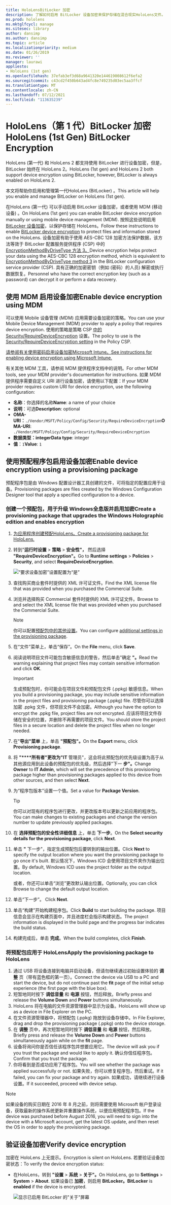 ```yaml
---
title: HoloLensBitLocker 加密
description: 了解如何启用 BitLocker 设备加密来保护存储在混合现实HoloLens文件。
ms.prod: hololens
ms.mktglfcycl: manage
ms.sitesec: library
author: dansimp
ms.author: dansimp
ms.topic: article
ms.localizationpriority: medium
ms.date: 01/26/2019
ms.reviewer: ''
manager: laurawi
appliesto:
- HoloLens (1st gen)
ms.openlocfilehash: 37efab3ef3d68a9641320e144619008612f6efa2
ms.sourcegitcommit: c43cd2f450b643ad4fc8e749235d03ec5aa3ffcf
ms.translationtype: MT
ms.contentlocale: zh-CN
ms.lasthandoff: 07/12/2021
ms.locfileid: "113635239"
---
```

# <a name="hololens-1st-gen-bitlocker-encryption"></a><span data-ttu-id="5c44c-103">HoloLens（第 1 代）BitLocker 加密</span><span class="sxs-lookup"><span data-stu-id="5c44c-103">HoloLens (1st Gen) BitLocker Encryption</span></span>

<span data-ttu-id="5c44c-104">HoloLens (第一代) 和 HoloLens 2 都支持使用 BitLocker 进行设备加密，但是，BitLocker 始终在 HoloLens 2。</span><span class="sxs-lookup"><span data-stu-id="5c44c-104">HoloLens (1st gen) and HoloLens 2 both support device encryption using BitLocker, however, BitLocker is always enabled on HoloLens 2.</span></span>

<span data-ttu-id="5c44c-105">本文将帮助你启用和管理第一代HoloLens (BitLocker) 。</span><span class="sxs-lookup"><span data-stu-id="5c44c-105">This article will help you enable and manage BitLocker on HoloLens (1st gen).</span></span>

<span data-ttu-id="5c44c-106">在HoloLens (第一代) 可以手动启用 BitLocker 设备加密，或者使用 MDM (移动设备) 。</span><span class="sxs-lookup"><span data-stu-id="5c44c-106">On HoloLens (1st gen) you can enable BitLocker device encryption manually or using mobile device management (MDM).</span></span> <span data-ttu-id="5c44c-107">按照这些说明启用[BitLocker 设备加密](/windows/security/information-protection/bitlocker/bitlocker-device-encryption-overview-windows-10#bitlocker-device-encryption)，以保护存储在 HoloLens。</span><span class="sxs-lookup"><span data-stu-id="5c44c-107">Follow these instructions to enable [BitLocker device encryption](/windows/security/information-protection/bitlocker/bitlocker-device-encryption-overview-windows-10#bitlocker-device-encryption) to protect files and information stored on the HoloLens.</span></span> <span data-ttu-id="5c44c-108">设备加密有助于使用 AES-CBC 128 加密方法保护数据，该方法等效于 BitLocker 配置服务提供程序 (CSP) 中的[EncryptionMethodByDriveType 方法 3。](/windows/client-management/mdm/bitlocker-csp#encryptionmethodbydrivetype)</span><span class="sxs-lookup"><span data-stu-id="5c44c-108">Device encryption helps protect your data using the AES-CBC 128 encryption method, which is equivalent to [EncryptionMethodByDriveType method 3](/windows/client-management/mdm/bitlocker-csp#encryptionmethodbydrivetype) in the BitLocker configuration service provider (CSP).</span></span> <span data-ttu-id="5c44c-109">具有正确的加密密钥（例如 (密码）的人员) 解密或执行数据恢复。</span><span class="sxs-lookup"><span data-stu-id="5c44c-109">Personnel who have the correct encryption key (such as a password) can decrypt it or perform a data recovery.</span></span>

## <a name="enable-device-encryption-using-mdm"></a><span data-ttu-id="5c44c-110">使用 MDM 启用设备加密</span><span class="sxs-lookup"><span data-stu-id="5c44c-110">Enable device encryption using MDM</span></span>

<span data-ttu-id="5c44c-111">可以使用 Mobile 设备管理 (MDM) 应用需要设备加密的策略。</span><span class="sxs-lookup"><span data-stu-id="5c44c-111">You can use your Mobile Device Management (MDM) provider to apply a policy that requires device encryption.</span></span> <span data-ttu-id="5c44c-112">使用的策略是策略 CSP [中的 Security/RequireDeviceEncryption](/windows/client-management/mdm/policy-csp-security#security-requiredeviceencryption) 设置。</span><span class="sxs-lookup"><span data-stu-id="5c44c-112">The policy to use is the [Security/RequireDeviceEncryption setting](/windows/client-management/mdm/policy-csp-security#security-requiredeviceencryption) in the Policy CSP.</span></span>

[<span data-ttu-id="5c44c-113">请参阅有关使用密码启用设备加密Microsoft Intune。</span><span class="sxs-lookup"><span data-stu-id="5c44c-113">See instructions for enabling device encryption using Microsoft Intune.</span></span>](/intune/compliance-policy-create-windows#windows-holographic-for-business)

<span data-ttu-id="5c44c-114">有关其他 MDM 工具，请参阅 MDM 提供程序文档中的说明。</span><span class="sxs-lookup"><span data-stu-id="5c44c-114">For other MDM tools, see your MDM provider's documentation for instructions.</span></span> <span data-ttu-id="5c44c-115">如果 MDM 提供程序需要自定义 URI 进行设备加密，请使用以下配置：</span><span class="sxs-lookup"><span data-stu-id="5c44c-115">If your MDM provider requires custom URI for device encryption, use the following configuration:</span></span>

- <span data-ttu-id="5c44c-116">**名称**：你选择的名称</span><span class="sxs-lookup"><span data-stu-id="5c44c-116">**Name**: a name of your choice</span></span>
- <span data-ttu-id="5c44c-117">**说明**：可选</span><span class="sxs-lookup"><span data-stu-id="5c44c-117">**Description**: optional</span></span>
- <span data-ttu-id="5c44c-118">**OMA-URI：**`./Vendor/MSFT/Policy/Config/Security/RequireDeviceEncryption`</span><span class="sxs-lookup"><span data-stu-id="5c44c-118">**OMA-URI**: `./Vendor/MSFT/Policy/Config/Security/RequireDeviceEncryption`</span></span>
- <span data-ttu-id="5c44c-119">**数据类型：integer**</span><span class="sxs-lookup"><span data-stu-id="5c44c-119">**Data type**: integer</span></span>
- <span data-ttu-id="5c44c-120">**值**：`1`</span><span class="sxs-lookup"><span data-stu-id="5c44c-120">**Value**: `1`</span></span>

## <a name="enable-device-encryption-using-a-provisioning-package"></a><span data-ttu-id="5c44c-121">使用预配程序包启用设备加密</span><span class="sxs-lookup"><span data-stu-id="5c44c-121">Enable device encryption using a provisioning package</span></span>

<span data-ttu-id="5c44c-122">预配程序包是由 Windows 配置设计器工具创建的文件，可将指定的配置应用于设备。</span><span class="sxs-lookup"><span data-stu-id="5c44c-122">Provisioning packages are files created by the Windows Configuration Designer tool that apply a specified configuration to a device.</span></span> 

### <a name="create-a-provisioning-package-that-upgrades-the-windows-holographic-edition-and-enables-encryption"></a><span data-ttu-id="5c44c-123">创建一个预配包，用于升级 Windows全息版并启用加密</span><span class="sxs-lookup"><span data-stu-id="5c44c-123">Create a provisioning package that upgrades the Windows Holographic edition and enables encryption</span></span>

1. [<span data-ttu-id="5c44c-124">为应用程序创建预配HoloLens。</span><span class="sxs-lookup"><span data-stu-id="5c44c-124">Create a provisioning package for HoloLens.</span></span>](hololens-provisioning.md)
1. <span data-ttu-id="5c44c-125">转到"**运行时设置**  >  **策略**  >  **安全性"，** 然后选择 **"RequireDeviceEncryption"。**</span><span class="sxs-lookup"><span data-stu-id="5c44c-125">Go to **Runtime settings** > **Policies** > **Security**, and select **RequireDeviceEncryption**.</span></span>

    ![“要求设备加密”设置配置为“是”](images/device-encryption.png)

1. <span data-ttu-id="5c44c-127">查找购买商业套件时提供的 XML 许可证文件。</span><span class="sxs-lookup"><span data-stu-id="5c44c-127">Find the XML license file that was provided when you purchased the Commercial Suite.</span></span>

1. <span data-ttu-id="5c44c-128">浏览并选择购买 Commercial 套件时提供的 XML 许可证文件。</span><span class="sxs-lookup"><span data-stu-id="5c44c-128">Browse to and select the XML license file that was provided when you purchased the Commercial Suite.</span></span>
    > [!NOTE]
    > <span data-ttu-id="5c44c-129">你可以配置[预配包中的其他设置](hololens-provisioning.md)。</span><span class="sxs-lookup"><span data-stu-id="5c44c-129">You can configure [additional settings in the provisioning package](hololens-provisioning.md).</span></span>

1. <span data-ttu-id="5c44c-130">在“文件”菜单上，单击“保存”。</span><span class="sxs-lookup"><span data-stu-id="5c44c-130">On the **File** menu, click **Save**.</span></span> 

1. <span data-ttu-id="5c44c-131">阅读说明项目文件可能包含敏感信息的警告，然后单击"确定 **"。**</span><span class="sxs-lookup"><span data-stu-id="5c44c-131">Read the warning explaining that project files may contain sensitive information and click **OK**.</span></span>

    > [!IMPORTANT]
    > <span data-ttu-id="5c44c-132">生成预配包时，你可能会在项目文件和预配包文件 (.ppkg) 敏感信息。</span><span class="sxs-lookup"><span data-stu-id="5c44c-132">When you build a provisioning package, you may include sensitive information in the project files and provisioning package (.ppkg) file.</span></span> <span data-ttu-id="5c44c-133">尽管你可以选择加密 .ppkg 文件，但项目文件不会加密。</span><span class="sxs-lookup"><span data-stu-id="5c44c-133">Although you have the option to encrypt the .ppkg file, project files are not encrypted.</span></span> <span data-ttu-id="5c44c-134">应该将项目文件存储在安全的位置，并删除不再需要的项目文件。</span><span class="sxs-lookup"><span data-stu-id="5c44c-134">You should store the project files in a secure location and delete the project files when no longer needed.</span></span>

1. <span data-ttu-id="5c44c-135">在"**导出"菜单** 上，单击 **"预配包"。**</span><span class="sxs-lookup"><span data-stu-id="5c44c-135">On the **Export** menu, click **Provisioning package**.</span></span>
1. <span data-ttu-id="5c44c-136">将 **"\*\*\*\*所有者"更改为"IT** 管理员"，这会将此预配包的优先级设置为高于从其他源应用到此设备的预配包的优先级，然后选择"下一 **步"。**</span><span class="sxs-lookup"><span data-stu-id="5c44c-136">Change **Owner** to **IT Admin**, which will set the precedence of this provisioning package higher than provisioning packages applied to this device from other sources, and then select **Next**.</span></span>
1. <span data-ttu-id="5c44c-137">为“程序包版本”设置一个值。</span><span class="sxs-lookup"><span data-stu-id="5c44c-137">Set a value for **Package Version**.</span></span>

    > [!TIP]
    > <span data-ttu-id="5c44c-138">你可以对现有的程序包进行更改，并更改版本号以更新之前应用的程序包。</span><span class="sxs-lookup"><span data-stu-id="5c44c-138">You can make changes to existing packages and change the version number to update previously applied packages.</span></span>

1. <span data-ttu-id="5c44c-139">在 **选择预配包的安全性详细信息** 上，单击 **下一步**。</span><span class="sxs-lookup"><span data-stu-id="5c44c-139">On the **Select security details for the provisioning package**, click **Next**.</span></span>
1. <span data-ttu-id="5c44c-140">单击 **"** 下一步"，指定生成预配包后要转到的输出位置。</span><span class="sxs-lookup"><span data-stu-id="5c44c-140">Click **Next** to specify the output location where you want the provisioning package to go once it's built.</span></span> <span data-ttu-id="5c44c-141">默认情况下，Windows ICD 会使用项目文件夹作为输出位置。</span><span class="sxs-lookup"><span data-stu-id="5c44c-141">By default, Windows ICD uses the project folder as the output location.</span></span>

    <span data-ttu-id="5c44c-142">或者，你还可以单击“浏览”更改默认输出位置。</span><span class="sxs-lookup"><span data-stu-id="5c44c-142">Optionally, you can click Browse to change the default output location.</span></span>

1. <span data-ttu-id="5c44c-143">单击“下一步”。 </span><span class="sxs-lookup"><span data-stu-id="5c44c-143">Click **Next**.</span></span>
1. <span data-ttu-id="5c44c-144">单击“构建”开始构建程序包。</span><span class="sxs-lookup"><span data-stu-id="5c44c-144">Click **Build** to start building the package.</span></span> <span data-ttu-id="5c44c-145">项目信息会显示在构建页面中，并且进度栏会指示构建状态。</span><span class="sxs-lookup"><span data-stu-id="5c44c-145">The project information is displayed in the build page and the progress bar indicates the build status.</span></span>
1. <span data-ttu-id="5c44c-146">构建完成后，单击 **完成**。</span><span class="sxs-lookup"><span data-stu-id="5c44c-146">When the build completes, click **Finish**.</span></span>

### <a name="apply-the-provisioning-package-to-hololens"></a><span data-ttu-id="5c44c-147">将预配包应用于 HoloLens</span><span class="sxs-lookup"><span data-stu-id="5c44c-147">Apply the provisioning package to HoloLens</span></span>

1. <span data-ttu-id="5c44c-148">通过 USB 将设备连接到电脑并启动设备，但请勿继续通过初始设置体验的 **调整** 页（带有蓝色框的第一页）。</span><span class="sxs-lookup"><span data-stu-id="5c44c-148">Connect the device via USB to a PC and start the device, but do not continue past the **fit** page of the initial setup experience (the first page with the blue box).</span></span>
1. <span data-ttu-id="5c44c-149">短暂地同时按下 **调低音量** 和 **电源** 按钮，然后释放。</span><span class="sxs-lookup"><span data-stu-id="5c44c-149">Briefly press and release the **Volume Down** and **Power** buttons simultaneously.</span></span>
1. <span data-ttu-id="5c44c-150">HoloLens 将在电脑的文件资源管理器中显示为设备。</span><span class="sxs-lookup"><span data-stu-id="5c44c-150">HoloLens will show up as a device in File Explorer on the PC.</span></span>
1. <span data-ttu-id="5c44c-151">在文件资源管理器中，将预配包 (.ppkg) 拖放到设备存储中。</span><span class="sxs-lookup"><span data-stu-id="5c44c-151">In File Explorer, drag and drop the provisioning package (.ppkg) onto the device storage.</span></span>
1. <span data-ttu-id="5c44c-152">在 **调整** 页中，再次短暂地同时按下 **调低音量** 和 **电源** 按钮，然后释放。</span><span class="sxs-lookup"><span data-stu-id="5c44c-152">Briefly press and release the **Volume Down** and **Power** buttons simultaneously again while on the **fit** page.</span></span>
1. <span data-ttu-id="5c44c-153">设备将询问你是否信任该程序包并想要应用它。</span><span class="sxs-lookup"><span data-stu-id="5c44c-153">The device will ask you if you trust the package and would like to apply it.</span></span> <span data-ttu-id="5c44c-154">确认你信任程序包。</span><span class="sxs-lookup"><span data-stu-id="5c44c-154">Confirm that you trust the package.</span></span>
1. <span data-ttu-id="5c44c-155">你将看到是否成功应用了程序包。</span><span class="sxs-lookup"><span data-stu-id="5c44c-155">You will see whether the package was applied successfully or not.</span></span> <span data-ttu-id="5c44c-156">如果失败，你可以修复程序包，然后重试。</span><span class="sxs-lookup"><span data-stu-id="5c44c-156">If it failed, you can fix your package and try again.</span></span> <span data-ttu-id="5c44c-157">如果成功，请继续进行设备设置。</span><span class="sxs-lookup"><span data-stu-id="5c44c-157">If it succeeded, proceed with device setup.</span></span>

> [!NOTE]
> <span data-ttu-id="5c44c-158">如果设备的购买日期在 2016 年 8 月之前，则将需要使用 Microsoft 帐户登录设备，获取最新的操作系统更新并重置操作系统，以便应用预配程序包。</span><span class="sxs-lookup"><span data-stu-id="5c44c-158">If the device was purchased before August 2016, you will need to sign into the device with a Microsoft account, get the latest OS update, and then reset the OS in order to apply the provisioning package.</span></span>

## <a name="verify-device-encryption"></a><span data-ttu-id="5c44c-159">验证设备加密</span><span class="sxs-lookup"><span data-stu-id="5c44c-159">Verify device encryption</span></span>

<span data-ttu-id="5c44c-160">加密在 HoloLens 上无提示。</span><span class="sxs-lookup"><span data-stu-id="5c44c-160">Encryption is silent on HoloLens.</span></span> <span data-ttu-id="5c44c-161">若要验证设备加密状态：</span><span class="sxs-lookup"><span data-stu-id="5c44c-161">To verify the device encryption status:</span></span>

- <span data-ttu-id="5c44c-162">在HoloLens，转到 **"设置**  >  **系统**  >  **关于"。**</span><span class="sxs-lookup"><span data-stu-id="5c44c-162">On HoloLens, go to **Settings** > **System** > **About**.</span></span> <span data-ttu-id="5c44c-163">如果设备已 **加密**，则启用 **BitLocker。**</span><span class="sxs-lookup"><span data-stu-id="5c44c-163">**BitLocker** is **enabled** if the device is encrypted.</span></span> 

    ![显示已启用 BitLocker 的"关于"屏幕](images/about-encryption.png)
